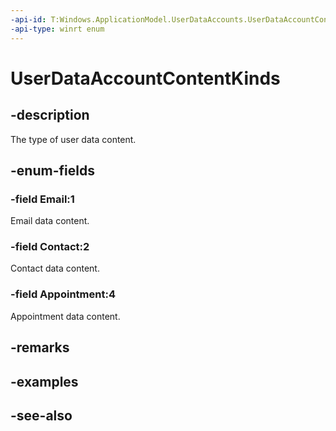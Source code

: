 ```yaml
---
-api-id: T:Windows.ApplicationModel.UserDataAccounts.UserDataAccountContentKinds
-api-type: winrt enum
---
```


<!-- Enumeration syntax
public enum Windows.ApplicationModel.UserDataAccounts.UserDataAccountContentKinds : uint
-->

# UserDataAccountContentKinds

## -description
The type of user data content.

## -enum-fields
### -field Email:1
Email data content.

### -field Contact:2
Contact data content.

### -field Appointment:4
Appointment data content.


## -remarks

## -examples

## -see-also
